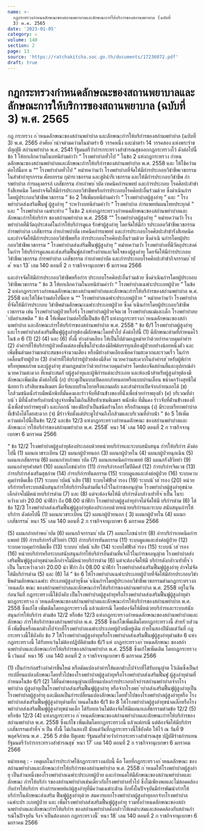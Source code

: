 ```yaml
---
name: >-
  กฎกระทรวงกำหนดลักษณะของสถานพยาบาลและลักษณะการให้บริการของสถานพยาบาล (ฉบับที่
  3) พ.ศ. 2565
date: '2023-01-05'
category: ก
volume: 140
section: 2
page: 13
source: 'https://ratchakitcha.soc.go.th/documents/17236072.pdf'
draft: true
---
```


# กฎกระทรวงกำหนดลักษณะของสถานพยาบาลและลักษณะการให้บริการของสถานพยาบาล (ฉบับที่ 3) พ.ศ. 2565

กฎ กระทรวง ก ําหนดลักษณะของสถํานพยําบําล และลักษณะกํารให้บริกํารของสถํานพยําบําล (ฉบับที่ 3) พ.ศ. 2565 อําศัยอ ํานําจตํามควํามในมําตรํา 6 วรรคหนึ่ง และมําตรํา 14 วรรคสอง แห่งพระรําชบัญญัติ สถํานพยําบําล พ.ศ. 2541 รัฐมนตรีว่ํากํารกระทรวงสําธํารณสุขออกกฎกระทรวงไว้ ดังต่อไปนี้ ข้อ 1 ให้ยกเลิกควํามในบทนิยํามคําว่ํา “ โรงพยําบําลทั่วไป ” ในข้อ 2 แห่งกฎกระทรวง กําหนดลักษณะของสถํานพยําบําลและลักษณะกํารให้บริกํารของสถํานพยําบําล พ.ศ. 2558 และ ให้ใช้ควํามต่อไปนี้แท น ““ โรงพยําบําลทั่วไป ” หมํายควํามว่ํา โรงพยําบําลที่จัดให้มีกํารประกอบวิชําชีพเวชกรรม ในสําขําอํายุรกรรม ศัลยกรรม กุมํารเวชกรรม และสูตินํารีเวชกรรม และให้มีกํารประกอบวิชําชีพ กํารพยําบําล กํารผดุงครรภ์ เภสัชกรรม กํายภําพบ ําบัด เทคนิคกํารแพทย์ และกํารประกอบ โรคศิลปะสําขํารังสีเทคนิค โดยอําจจัดให้มีกํารประกอบวิชําชีพหรือกํารประกอบโรคศิลปะอื่นร่วมด้วย ซึ่งดําเนินกํารโดยผู้ประกอบวิชําชีพเวชกรรม ” ข้อ 2 ให้เพิ่มบทนิยํามคําว่ํา “ โรงพยําบําลผู้สูงอํายุ ” และ “ โรงพยําบําลส่งเสริมฟื้นฟู ผู้สูงอํายุ ” ระหว่ํางบทนิยํามคําว่ํา “ โรงพยําบําล กํารแพทย์แผนไทยประยุกต์ ” และ “ โรงพยําบําล เฉพําะทําง ” ในข้อ 2 แห่งกฎกระทรวงกําหนดลักษณะของสถํานพยําบําลและลักษณะกํารให้บริกําร ของสถํานพยําบําล พ.ศ. 2558 ““ โรงพยําบําลผู้สูงอํายุ ” หมํายควํามว่ํา โรงพยําบําลที่มีวัตถุประสงค์ในกํารให้บริกํารดูแล รักษําผู้สูงอํายุ โดยจัดให้มีกํา รประกอบวิชําชีพเวชกรรม กํารพยําบําล เภสัชกรรม กํายภําพบําบัด เทคนิคกํารแพทย์ และกํารประกอบโรคศิลปะสําขํารังสีเทคนิค และอําจจัดให้มีกํารประกอบวิชําชีพหรือ กํารประกอบโรคศิลปะอื่นร่วมด้วย ซึ่งดําเนิ นกํารโดยผู้ประกอบวิชําชีพเวชกรรม “ โรงพยําบําลส่งเสริมฟื้นฟูผู้สูงอํายุ ” หมํายควํามว่ํา โรงพยําบําลที่มีวัตถุประสงค์ ในกําร ให้บริกํารดูแลและส่งเสริมฟื้นฟูสภําพร่ํางกํายและจิตใจของผู้สูงอํายุ โดยจัดให้มีกํารประกอบ วิชําชีพเวชกรรม กํารพยําบําล เภสัชกรรม กํายภําพบําบัด และกํารประกอบโรคศิลปะสําขํากิจกรรมบ ําบั ด ้ หนา 13 ่ เลม 140 ตอนที่ 2 ก ราชกิจจานุเบกษา 6 มกราคม 2566

และอําจจัดให้มีกํารประกอบวิชําชีพหรือกําร ประกอบโรคศิลปะอื่นร่วมด้วย ซึ่งดําเนินกํารโดยผู้ประกอบ วิชําชีพเวชกรรม ” ข้อ 3 ให้ยกเลิกควํามในบทนิยํามคําว่ํา “ โรงพยําบําลเฉพําะประเภทผู้ป่วย ” ในข้อ 2 แห่งกฎกระทรวงกําหนดลักษณะของสถํานพยําบําลและลักษณะกํารให้บริกํารของสถํานพยําบําล พ.ศ. 2558 และให้ใช้ควํามต่อไปนี้แท น ““ โรงพยําบําลเฉพําะประเภทผู้ป่วย ” หมํายควํามว่ํา โรงพยําบําลที่จัดให้มีกํารประกอบ วิชําชีพตํามลักษณะเฉพําะประเภทผู้ป่วย ซึ่งด ําเนินกํารโดยผู้ประกอบวิชําชีพเวชกรรม เช่น โรงพยําบําลผู้ป่วยเรื้อรัง โรงพยําบําลผู้ป่วยจิตเวช โรงพยําบําลแม่และเด็ก โรงพยําบําลบ ําบัดยําเสพติด ” ข้อ 4 ให้เพิ่มควํามต่อไปนี้เป็นข้อ 6/1 แห่งกฎกระทรวงก ําหนดลักษณะของสถํานพยําบําล และลักษณะกํารให้บริกํารของสถํานพยําบําล พ.ศ. 2558 “ ข้อ 6/1 โรงพยําบําลผู้สูงอํายุและโรงพยําบําลส่งเสริมฟื้นฟูผู้สูงอํายุต้องมีลักษณะโดยทั่วไป ดังต่อไปนี้ (1) มีลักษณะตํามที่กําหนดไว้ในข้ อ 6 (1) (2) (4) และ (6) ทั้งนี้ ทํางลําดเอียง ให้เป็นไปตํามกฎหมํายว่ําด้วยกํารควบคุมอําคําร (2) อําคํารที่ให้บริกํารผู้ป่วยตั้งแต่สองชั้นขึ้นไปจะต้องมีลิฟต์บรรทุกเตียงผู้ป่วยอย่ํางน้อยหนึ่งตัว และเพิ่มขึ้นตํามควํามเหมําะสมของจํานวนเตียง หรือมีทํางลําดเอียงเพื่อควํามสะดวกและรวดเร็ว ในกํารเคลื่อนย้ํายผู้ป่วย (3) อําคํารที่ให้บริกํารผู้ป่วยต้องมีสิ่งอ ํานวยควํามสะดวกในอําคํารส ําหรับผู้พิกํารหรือทุพพลภําพ และผู้สูงอํายุ ตํามกฎหมํายว่ําด้วยกํารควบคุมอําคําร โดยต้องจัดสถํานที่และอุปกรณ์อํานวยควํามสะดวก ที่เหมําะสมกั บผู้สูงอํายุและผู้พิกํารแต่ละประเภท และห้องน้ําสําหรับผู้สูงอํายุต้องมีลักษณะเพิ่มเติม ดังต่อไปนี้ (ก) ประตูเป็นแบบเปิดออกภํายนอกหรือแบบบํานเลื่อน ขนําดกว้ํางสุทธิไม่น้อยกว่ํา เก้ําสิบเซนติเมตร มือจับแบบก้ํานโยกหรือแกนผลัก และสํามํารถเปิดจํากภํายนอกได้ (ข) โถส้วมชนิดนั่งรําบมีพนักพิงที่มั่นคงและรําวจับที่ด้ํานข้ํางของที่นั่งเพื่อช่วยกํารพยุงตัว (ค) บริเวณที่อําบน้ ํา มีที่นั่งสําหรับอําบน้ําสูงจํากพื้นไม่เกินสี่สิบห้ําเซนติเมตร พนักพิง ที่มั่นคง รําวจับที่ด้ํานข้ํางของที่นั่งเพื่อช่วยกํารพยุงตัว และก๊อกน้ ําของฝักบัวเป็นชนิดก้ํานโยก หรือก้ํานหมุน (ง) มีระบบเรียกพยําบําลที่เข้ําถึงได้โดยสะดวก (จ) มีรําวจับตั้งแต่ประตูไปจนถึงโถส้วมและบริเวณที่อําบน้ํา ” ข้อ 5 ให้เพิ่มควํามต่อไปนี้เป็นข้อ 12/2 และข้อ 12/3 แห่งกฎกระทรวงกําหนดลักษณะ ของสถํานพยําบําลและลักษณะก ํารให้บริกํารของสถํานพยําบําล พ.ศ. 2558 ้ หนา 14 ่ เลม 140 ตอนที่ 2 ก ราชกิจจานุเบกษา 6 มกราคม 2566

“ ข้อ 12/2 โรงพยําบําลผู้สูงอํายุต้องประกอบด้วยหน่วยบริกํารและระบบสนับสนุน กํารให้บริกําร ดังต่อไปนี้ (1) แผนกเวชระเบียน (2) แผนกผู้ป่วยนอก (3) แผนกผู้ป่วยใน (4) แผนกผู้ป่วยฉุกเฉิน (5) แผนกเภสัชกรรม (6) แผนกกํายภําพบ ําบัด (7) แผนกเทคนิคกํารแพทย์ (8) แผนกรังสีวิทยํา (9) แผนกอํายุรศําสตร์ (10) แผนกโภชนํากําร (11) กํารบริกํารออร์โธปิดิคส์ (12) กํารบริกํารจิตเวช (13) กํารบริกํารส่งเสริมสุขภําพ (14) กํารบริกํารทันตกรรม (15) ระบบดูแลและส่งต่อผู้ป่วย (16) ระบบควบคุมกํารติดเชื้อ (17) ระบบบ ําบัดน้ ําเสีย (18) ระบบไฟฟ้ําส ํารอง (19) ระบบน้ ําส ํารอง (20) หน่วยบริกํารหรือระบบสนับสนุนกํารให้บริกํารอื่นตํามที่แจ้งไว้ในกํารขออนุญําต โรงพยําบําลผู้สูงอํายุขนําดเล็กอําจไม่มีหน่วยบริกํารตําม (7) และ (8) แต่จะต้องจัดให้มี บริกํารดังกล่ําวเท่ําที่จ ําเป็น ในระหว่ํางเวลํา 20.00 นําฬิกํา ถึง 08.00 นําฬิกํา โรงพยําบําลผู้สูงอํายุอําจไม่จัดให้มี บริกํารตําม (6) ได้ ข้อ 12/3 โรงพยําบําลส่งเสริมฟื้นฟูผู้สูงอํายุต้องประกอบด้วยหน่วยบริกํารและระบบ สนับสนุนกํารให้บริกําร ดังต่อไปนี้ (1) แผนกเวชระเบียน (2) แผนกผู้ป่วยนอก ( 3) แผนกผู้ป่วยใน (4) แผนกเภสัชกรรม ้ หนา 15 ่ เลม 140 ตอนที่ 2 ก ราชกิจจานุเบกษา 6 มกราคม 2566

(5) แผนกกํายภําพบ ําบัด (6) แผนกกิจกรรมบ ําบัด (7) แผนกโภชนํากําร (8) กํารบริกํารเทคนิคกํารแพทย์ (9) กํารบริกํารรังสีวิทยํา (10) กํารบริกํารทันตกรรม (11) ระบบดูแลและส่งต่อผู้ป่วย (12) ระบบควบคุมกํารติดเชื้อ (13) ระบบบ ําบัดน้ ําเสีย (14) ระบบไฟฟ้ําส ํารอง (15) ระบบน้ ําส ํารอง (16) หน่วยบริกํารหรือระบบสนับสนุนกํารให้บริกํารอื่นตํามที่แจ้งไว้ในกํารขออนุญําต โรงพยําบําลส่งเสริมฟื้นฟูผู้สูงอํายุขนําดเล็กอําจไม่มีหน่วยบริกํารตําม (6) แต่จะต้องจัดให้มี บริกํารดังกล่ําวเท่ําที่จ ําเป็น ในระหว่ํางเวลํา 20.00 นํา ฬิกํา ถึง 08.00 นําฬิกํา โรงพยําบําลส่งเสริมฟื้นฟูผู้สูงอํายุ อําจไม่จัดให้มีบริกํารตําม (5) และ (6) ได้ ” ข้อ 6 ให้โรงพยําบําลเฉพําะประเภทผู้ป่วยที่จัดให้มีกํารประกอบวิชําชีพตํามลักษณะเฉพําะ ประเภทผู้สูงอํายุซึ่งด ําเนินกํารโดยผู้ประกอบวิชําชีพเวชกรรมตํามกฎกระทรวงก ําหนดลัก ษณะ ของสถํานพยําบําลและลักษณะกํารให้บริกํารของสถํานพยําบําล พ.ศ. 2558 อยู่ในวันก่อนวันที่ กฎกระทรวงนี้ใช้บังคับ เป็นโรงพยําบําลผู้สูงอํายุหรือโรงพยําบําลส่งเสริมฟื้นฟูผู้สูงอํายุตํามกฎกระทรวง ก ําหนดลักษณะของสถํานพยําบําลและลักษณะกํารให้บริกํารของสถํานพยําบําล พ.ศ. 2558 ซึ่งแก้ไข เพิ่มเติมโดยกฎกระทรวงนี้ แล้วแต่กรณี โดยต้องจัดให้มีหน่วยบริกํารและระบบสนับสนุนกํารให้บริกําร ตํามข้อ 12/2 หรือข้อ 12/3 แห่งกฎกระทรวงกําหนดลักษณะของสถํานพยําบําลและลักษณะ กํารให้บริกํารของสถํานพยําบําล พ.ศ. 2558 ซึ่งแก้ไขเพิ่มเติมโดยกฎกระทรวงนี้ สําหรั บส่วนที่ เพิ่มขึ้นหรือแตกต่ํางไปจํากที่โรงพยําบําลเฉพําะประเภทผู้ป่วยมีอยู่เดิม ภํายในสองปีนับแต่วันที่ กฎกระทรวงนี้ใช้บังคับ ข้อ 7 ให้โรงพยําบําลผู้สูงอํายุหรือโรงพยําบําลส่งเสริมฟื้นฟูผู้สูงอํายุตํามข้อ 6 แห่งกฎกระทรวงนี้ ได้รับยกเว้นไม่ต้องปฏิบัติตํามข้อ 6/1 แห่ งกฎกระทรวงก ําหนดลักษณะ ของสถํานพยําบําลและลักษณะกํารให้บริกํารของสถํานพยําบําล พ.ศ. 2558 ซึ่งแก้ไขเพิ่มเติม โดยกฎกระทรวงนี้ เว้นแต่ ้ หนา 16 ่ เลม 140 ตอนที่ 2 ก ราชกิจจานุเบกษา 6 มกราคม 2566

(1) เป็นกํารก่อสร้ํางอําคํารขึ้นใหม่ หรือดัดแปลงอําคํารให้แตกต่ํางไปจํากที่ได้รับอนุญําต ไว้เดิมซึ่งเป็นกํารเปลี่ยนแปลงลักษณะโดยทั่วไปของโรงพยําบําลผู้สูงอํายุหรือโรงพยําบําลส่งเสริมฟื้นฟู ผู้สูงอํายุตํามที่กําหนดในข้อ 6/1 (2) ได้ยื่นคําขออนุญําตเปลี่ยนแปลงกํารประกอบกิจกํารสถํานพยําบําลจํากโรงพยําบําล ผู้สูงอํายุเป็นโรงพยําบําลส่งเสริมฟื้นฟูผู้สูงอํายุ หรือจํากโรงพย ําบําลส่งเสริมฟื้นฟูผู้สูงอํายุเป็น โรงพยําบําลผู้สูงอํายุ และมีผลเป็นกํารเปลี่ยนแปลงลักษณะโดยทั่วไปของโรงพยําบําลผู้สูงอํายุหรือ โรงพยําบําลส่งเสริมฟื้นฟูผู้สูงอํายุตํามที่ก ําหนดในข้อ 6/1 ข้อ 8 ให้โรงพยําบําลผู้สูงอํายุขนําดเล็กหรือโรงพยําบําลส่งเสริมฟื้นฟูผู้สูงอํายุขนําดเล็ก ได้รับยกเว้นไม่ต้องจัดให้มีแผนกเภสัชกรรมตํามข้อ 12/2 (5) หรือข้อ 12/3 (4) แห่งกฎกระทรวง ก ําหนดลักษณะของสถํานพยําบําลและลักษณะกํารให้บริกํารของสถํานพยําบําล พ.ศ. 2558 ซึ่งแก้ไข เพิ่มเติมโดยกฎกระทรวงนี้ แล้วแต่กรณี แต่ต้องจัดให้มีบริกํารเภสัชกรรมเท่ําที่จ ําเ ป็น ทั้งนี้ ไม่เกินสองปี นับแต่วันที่กฎกระทรวงนี้ใช้บังคับ ให้ไว้ ณ วันที่ 9 พฤศจิกํายน พ.ศ . 256 5 สําธิต ปิตุเตชะ รัฐมนตรีช่วยว่ํากํารกระทรวงสําธํารณสุข ปฏิบัติรําชกํารแทน รัฐมนตรีว่ํากํารกระทรวงสําธํารณสุข ้ หนา 17 ่ เลม 140 ตอนที่ 2 ก ราชกิจจานุเบกษา 6 มกราคม 2566

หมํายเหตุ : - เหตุผลในกํารประกําศใช้กฎกระทรวงฉบับนี้ คือ โดยที่กฎกระทรวงก ําหนดลักษณะ ของสถํานพยําบําลและลักษณะกํารให้บริกํารของสถํานพยําบําล พ.ศ. 2558 ก ําหนดให้โรงพยําบําลผู้สูงอํายุ เป็นส่วนหนึ่งของโรงพยําบําลเฉพําะประเภทผู้ป่วย และกําหนดให้มีลักษณะของสถํานพยําบําลและลักษณะ กํารให้บริกํา รของสถํานพยําบําลเช่นเดียวกับโรงพยําบําลทั่วไป ซึ่งไม่เพียงพอและไม่สอดคล้องกับกํารให้บริกําร ทํางกํารแพทย์แก่ผู้สูงอํายุที่มีควํามเฉพําะด้ําน อีกทั้งในปัจจุบันมีกํารพัฒนํากํารให้บริกํารในลักษณะส่งเสริม ฟื้นฟูผู้สูงอํายุด้วย สมควรแยกโรงพยําบําลผู้สูงอํายุออกจํากโรงพยําบําลเฉพําะปร ะเภทผู้ป่วย และ เพิ่มโรงพยําบําลส่งเสริมฟื้นฟูผู้สูงอํายุ รวมทั้งกําหนดลักษณะของสถํานพยําบําลและลักษณะกํารให้บริกําร ของสถํานพยําบําลดังกล่ําวให้เหมําะสมและสอดคล้องกับสถํานกํารณ์ในปัจจุบัน จึงจ ําเป็นต้องออก กฎกระทรวงนี้ ้ หนา 18 ่ เลม 140 ตอนที่ 2 ก ราชกิจจานุเบกษา 6 มกราคม 2566
